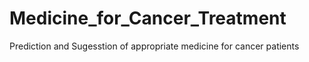 # Medicine_for_Cancer_Treatment
Prediction and Sugesstion of appropriate medicine for cancer patients
